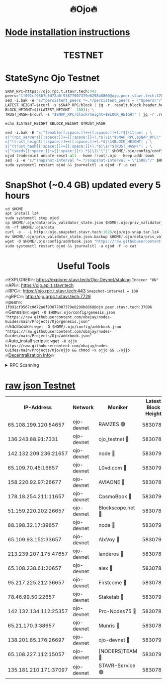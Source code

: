 <h1 align="center"> 🔥Ojo🔥</h1>

[Node installation instructions](https://github.com/obajay/nodes-Guides/tree/main/Projects/Ojo)
=

<h1 align="center"> TESTNET</h1>

# StateSync Ojo Testnet
```python
SNAP_RPC=https://ojo.rpc.t.stavr.tech:443
peers="1f091cf9567c0d72a0f93877007379e0298b8860@ojo.peer.stavr.tech:37096"
sed -i.bak -e "s/^persistent_peers *=.*/persistent_peers = \"$peers\"/" $HOME/.ojo/config/config.toml
LATEST_HEIGHT=$(curl -s $SNAP_RPC/block | jq -r .result.block.header.height); \
BLOCK_HEIGHT=$((LATEST_HEIGHT - 100)); \
TRUST_HASH=$(curl -s "$SNAP_RPC/block?height=$BLOCK_HEIGHT" | jq -r .result.block_id.hash)

echo $LATEST_HEIGHT $BLOCK_HEIGHT $TRUST_HASH

sed -i.bak -E "s|^(enable[[:space:]]+=[[:space:]]+).*$|\1true| ; \
s|^(rpc_servers[[:space:]]+=[[:space:]]+).*$|\1\"$SNAP_RPC,$SNAP_RPC\"| ; \
s|^(trust_height[[:space:]]+=[[:space:]]+).*$|\1$BLOCK_HEIGHT| ; \
s|^(trust_hash[[:space:]]+=[[:space:]]+).*$|\1\"$TRUST_HASH\"| ; \
s|^(seeds[[:space:]]+=[[:space:]]+).*$|\1\"\"|" $HOME/.ojo/config/config.toml
ojod tendermint unsafe-reset-all --home /root/.ojo --keep-addr-book
sed -i -e "s/^snapshot-interval *=.*/snapshot-interval = \"1500\"/" $HOME/.ojo/config/app.toml
sudo systemctl restart ojod && journalctl -u ojod -f -o cat
```
# SnapShot (~0.4 GB) updated every 5 hours
```python
cd $HOME
apt install lz4
sudo systemctl stop ojod
cp $HOME/.ojo/data/priv_validator_state.json $HOME/.ojo/priv_validator_state.json.backup
rm -rf $HOME/.ojo/data
curl -o - -L http://ojo.snapshot.stavr.tech:1026/ojo/ojo-snap.tar.lz4 | lz4 -c -d - | tar -x -C $HOME/.ojo --strip-components 2
mv $HOME/.ojo/priv_validator_state.json.backup $HOME/.ojo/data/priv_validator_state.json
wget -O $HOME/.ojo/config/addrbook.json "https://raw.githubusercontent.com/obajay/nodes-Guides/main/Projects/Ojo/addrbook.json"
sudo systemctl restart ojod && journalctl -u ojod -f -o cat
```
 <h1 align="center"> Useful Tools</h1>

🔥EXPLORER🔥:        https://explorer.stavr.tech/Ojo-Devnet/staking        `Indexer "ON"` \
🔥API🔥:                     https://ojo.api.t.stavr.tech \
🔥RPC🔥:                    https://ojo.rpc.t.stavr.tech:443              `Snapshot-interval = 100` \
🔥gRPC🔥:                  http://ojo.grpc.t.stavr.tech:7729 \
🔥peer🔥:                   `1f091cf9567c0d72a0f93877007379e0298b8860@ojo.peer.stavr.tech:37096` \
🔥Genesis🔥:    ```wget -O $HOME/.ojo/config/genesis.json "https://raw.githubusercontent.com/obajay/nodes-Guides/main/Projects/Ojo/genesis.json"``` \
🔥Addrbook🔥:    ```wget -O $HOME/.ojo/config/addrbook.json "https://raw.githubusercontent.com/obajay/nodes-Guides/main/Projects/Ojo/addrbook.json"``` \
🔥Auto_install script🔥: ```wget -O ojjo https://raw.githubusercontent.com/obajay/nodes-Guides/main/Projects/Ojo/ojjo && chmod +x ojjo && ./ojjo``` \
🔥[Decentralization Info](https://github.com/obajay/StateSync-snapshots/tree/main/Projects/Ojo/Decentralization)🔥



<details>
<summary>RPC Scanning</summary>

<h2 align="center"> We scan nodes in real time every 4 hours. And we provide the final result of RPC endpoints.
We cannot influence the operation of these nodes in any way. </h2>


```python
If Voting Power is higher than 0 --> then the Node is a validator of the network and may be subject to attack and be a potential threat to the chain.
```
```python
We marked such validators with a red symbol
```

</details>

[raw json Testnet](https://rpc-check.ojot.stavr.tech/ojot/rpc-ojot-result.json)
=


<table><tr><th>IP-Address</th><th>Network</th><th>Moniker</th><th>Latest Block Height</th><th>Earliest Block Height</th><th>Catching Up</th><th>Tx Index</th><th>Voting Power</th><th>Scan Time</th></tr><tr><td>65.108.199.120:54657</td><td>ojo-devnet</td><td>RAMZES 🟢</td><td>5830787</td><td>306156</td><td>False</td><td>on</td><td>0</td><td>2024-03-11T11:23:26.702414150UTC</td></tr><tr><td>136.243.88.91:7331</td><td>ojo-devnet</td><td>ojo_testnet 🔴</td><td>5830788</td><td>308845</td><td>False</td><td>on</td><td>1000</td><td>2024-03-11T11:23:34.243340759UTC</td></tr><tr><td>142.132.209.236:21657</td><td>ojo-devnet</td><td>node 🔴</td><td>5830790</td><td>350001</td><td>False</td><td>on</td><td>1999</td><td>2024-03-11T11:23:45.469185441UTC</td></tr><tr><td>65.109.70.45:16657</td><td>ojo-devnet</td><td>L0vd.com 🔴</td><td>5830791</td><td>695918</td><td>False</td><td>off</td><td>998</td><td>2024-03-11T11:23:53.012774739UTC</td></tr><tr><td>158.220.92.97:26677</td><td>ojo-devnet</td><td>AVIAONE 🔴</td><td>5830789</td><td>2754001</td><td>False</td><td>on</td><td>19926</td><td>2024-03-11T11:23:42.691698273UTC</td></tr><tr><td>178.18.254.211:11657</td><td>ojo-devnet</td><td>CosmoBook 🔴</td><td>5830790</td><td>4392001</td><td>False</td><td>off</td><td>1047</td><td>2024-03-11T11:23:47.834819398UTC</td></tr><tr><td>51.159.220.202:26657</td><td>ojo-devnet</td><td>Blockscope.net 🔴</td><td>5830786</td><td>4425001</td><td>False</td><td>on</td><td>2068</td><td>2024-03-11T11:23:26.090681823UTC</td></tr><tr><td>88.198.32.17:39657</td><td>ojo-devnet</td><td>node 🔴</td><td>5830790</td><td>4710001</td><td>False</td><td>on</td><td>105556</td><td>2024-03-11T11:23:48.065986624UTC</td></tr><tr><td>65.109.93.152:33657</td><td>ojo-devnet</td><td>AlxVoy 🔴</td><td>5830790</td><td>4943001</td><td>False</td><td>on</td><td>4491415</td><td>2024-03-11T11:23:45.262504150UTC</td></tr><tr><td>213.239.207.175:47657</td><td>ojo-devnet</td><td>landeros 🔴</td><td>5830789</td><td>4967924</td><td>False</td><td>off</td><td>11083</td><td>2024-03-11T11:23:42.916463092UTC</td></tr><tr><td>65.108.238.61:20657</td><td>ojo-devnet</td><td>alex 🔴</td><td>5830787</td><td>5131001</td><td>False</td><td>on</td><td>11359</td><td>2024-03-11T11:23:26.390851715UTC</td></tr><tr><td>95.217.225.212:36657</td><td>ojo-devnet</td><td>Firstcome 🔴</td><td>5830788</td><td>5251946</td><td>False</td><td>on</td><td>13566</td><td>2024-03-11T11:23:31.976445517UTC</td></tr><tr><td>78.46.99.50:22657</td><td>ojo-devnet</td><td>Staketab 🔴</td><td>5830791</td><td>5668501</td><td>False</td><td>on</td><td>1276</td><td>2024-03-11T11:23:53.228820412UTC</td></tr><tr><td>142.132.134.112:25357</td><td>ojo-devnet</td><td>Pro-Nodes75 🔴</td><td>5830787</td><td>5730787</td><td>False</td><td>on</td><td>24651</td><td>2024-03-11T11:23:29.319790918UTC</td></tr><tr><td>65.21.170.3:38657</td><td>ojo-devnet</td><td>Munris 🔴</td><td>5830787</td><td>5730787</td><td>False</td><td>off</td><td>20123</td><td>2024-03-11T11:23:31.661436670UTC</td></tr><tr><td>138.201.85.176:26697</td><td>ojo-devnet</td><td>ojo-devnet 🔴</td><td>5830791</td><td>5730791</td><td>False</td><td>on</td><td>1000024000</td><td>2024-03-11T11:23:52.694755606UTC</td></tr><tr><td>65.108.227.112:15057</td><td>ojo-devnet</td><td>[NODERS]TEAM 🔴</td><td>5830791</td><td>5758001</td><td>False</td><td>off</td><td>9999</td><td>2024-03-11T11:23:52.441566292UTC</td></tr><tr><td>135.181.210.171:37097</td><td>ojo-devnet</td><td>STAVR-Service 🟢</td><td>5830787</td><td>5828401</td><td>False</td><td>on</td><td>0</td><td>2024-03-11T11:23:27.017714471UTC</td></tr></table>
